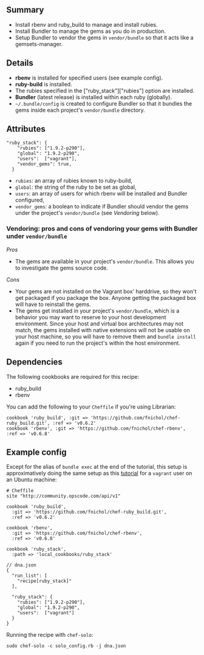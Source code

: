 ## Summary

* Install rbenv and ruby_build to manage and install rubies.
* Install Bundler to manage the gems as you do in production.
* Setup Bundler to vendor the gems in `vendor/bundle` so that it acts like a gemsets-manager.

## Details

* **rbenv** is installed for specified users (see example config).
* **ruby-build** is installed.
* The rubies specified in the ["ruby_stack"]["rubies"] option are installed.
* **Bundler** (latest release) is installed within each ruby (globally).
* `~/.bundle/config` is created to configure Bundler so that it bundles the gems inside each project's `vendor/bundle` directory.

## Attributes

```
"ruby_stack": {
    "rubies": ["1.9.2-p290"],
    "global": "1.9.2-p290",
    "users":  ["vagrant"],
    "vendor_gems": true,
  }
```
* `rubies`: an array of rubies known to ruby-build,
* `global`: the string of the ruby to be set as global,
* `users`: an array of users for which rbenv will be installed and Bundler configured,
* `vendor_gems`: a boolean to indicate if Bundler should vendor the gems under the project's `vendor/bundle` (see *Vendoring* below).

### Vendoring: pros and cons of vendoring your gems with Bundler under `vendor/bundle`

_Pros_

* The gems are available in your project's `vendor/bundle`. This allows you to investigate the gems source code.

_Cons_

* Your gems are not installed on the Vagrant box' harddrive, so they won't get packaged if you package the box. Anyone getting the packaged box will have to reinstall the gems.
* The gems get installed in your project's `vendor/bundle`, which is a behavior you may want to reserve to your host development environment. Since your host and virtual box architectures may not match, the gems installed with native extensions will not be usable on your host machine, so you will have to remove them and `bundle install` again if you need to run the project's within the host environment.


## Dependencies

The following cookbooks are required for this recipe:

* ruby_build
* rbenv

You can add the following to your `Cheffile` if you're using Librarian:

```
cookbook 'ruby_build', :git => 'https://github.com/fnichol/chef-ruby_build.git', :ref => 'v0.6.2'
cookbook 'rbenv', :git => 'https://github.com/fnichol/chef-rbenv', :ref => 'v0.6.8'
```

## Example config

Except for the alias of `bundle exec` at the end of the tutorial, this setup is approximatively doing the same setup as this [tutorial](http://www.softr.li/blog/2012/04/10/moving-from-rvm-to-rbenv/) for a `vagrant` user on an Ubuntu machine:

```
# Cheffile
site "http://community.opscode.com/api/v1"

cookbook 'ruby_build',
  :git => 'https://github.com/fnichol/chef-ruby_build.git',
  :ref => 'v0.6.2'

cookbook 'rbenv',
  :git => 'https://github.com/fnichol/chef-rbenv',
  :ref => 'v0.6.8'

cookbook 'ruby_stack',
  :path => 'local_cookbooks/ruby_stack'
```

```
// dna.json
{
  "run_list": [
    "recipe[ruby_stack]"
  ],

  "ruby_stack": {
    "rubies": ["1.9.2-p290"],
    "global": "1.9.2-p290",
    "users":  ["vagrant"]
  }
}
```

Running the recipe with `chef-solo`:

```
sudo chef-solo -c solo_config.rb -j dna.json
```